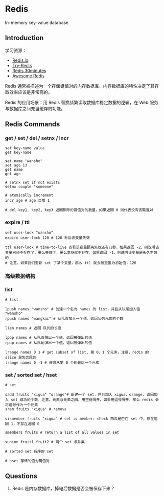 # Redis

In-memory key-value database.

## Introduction

学习资源：

* [Redis.io](<https://redis.io/>)
* [Try-Redis](<http://try.redis.io/>)
* [Redis 30minutes](<https://www.openmymind.net/2011/11/8/Redis-Zero-To-Master-In-30-Minutes-Part-1/>)
* [Awesome Redis](<https://github.com/JamzyWang/awesome-redis>)

Redis 通常被描述为一个存储键值对的内存数据库。内存数据库的特性决定了其存取效率应该是非常高的。

Redis 的应用场景：用 Redis 替换频繁读取数据库稳定数据的逻辑，在 Web 服务与数据库之间充当缓存的功能。

## Redis Commands

### get / set / del / setnx / incr

```shell
set key-name value
get key-name

set name "wansho"
set age 13
get name
get age

# setnx set if not exists
setnx couple "someone"

# atomically increment
incr age # age 自增 1

# del key1, key2, key3 返回删除的键值对的数量，如果返回 0 则代表没有该键值对
```

### expire / ttl

```shell
set user-lock "wansho"
expire user-lock 120 # 120 秒后该变量失效

ttl user-lock # time-to-live 查看该变量距离失效还有几秒，如果返回 -2，则说明该变量已经不存在了，要么失效了，要么本身就不存在，如果返回 -1，则说明该变量是永久生效的
# 注意，如果我们重新 set 了某个变量，那么 ttl 就会被重置为初始值：120
```

### 高级数据结构

### list

```shell
# list

lpush names "wansho" # 创建一个名为 names 的 list，并且从队尾加入值 "wansho"
rpush names "wangkai" # 从队首加入一个值，返回队列元素的个数

llen names # 返回 队列的长度

lpop names # 从队首弹出一个值，返回被弹出的值
rpop names # 从队尾弹出一个值，返回被弹出的值

lrange names 0 1 # get subset of list, 第 0，1 个元素，注意，redis 的 slice 是包含尾的
lrange names 0 -1 # 获取从第 0 个到最后一个元素
```

### set / sorted set / hset

```shell
# set

sadd fruits "xigua" "orange"# 新建一个 set，并且加入 xigua，orange, 返回加入 set 成功的个数，注意，元素与元素之间，用空格隔开，如果用逗号隔开，那么 redis 会将逗号作为一个元素
srem fruits "xigua" # remove 

sismember fruits "xigua" # set is member: check 西瓜是否在 set 中，存在返回 1，不存在返回 0

smembers fruits # return a list of all values in set

sunion fruit1 fruit2 # 两个 set 求并集

# sorted set 有序的 set

# hset 存储的值为键值对
```



## Questions

1. Redis 是内存数据库，掉电后数据是否会被保存下来？